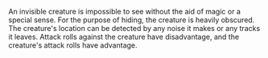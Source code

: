 An invisible creature is impossible to see without the aid of magic or a special sense. For the purpose of hiding, the creature is heavily obscured. The creature's location can be detected by any noise it makes or any tracks it leaves.
Attack rolls against the creature have disadvantage, and the creature's attack rolls have advantage.
